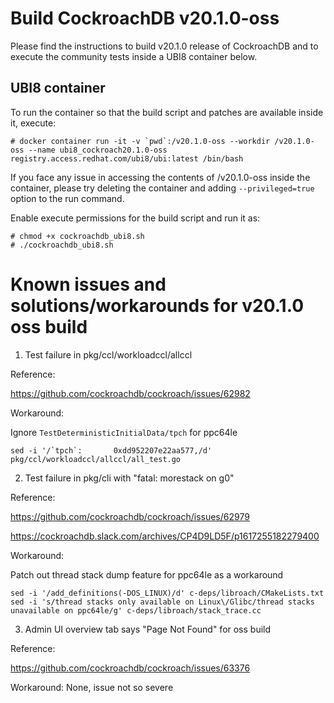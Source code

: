 # Build CockroachDB v20.1.0-oss

Please find the instructions to build v20.1.0 release of CockroachDB and to execute the
community tests inside a UBI8 container below.

## UBI8 container

To run the container so that the build script and patches are available inside it, execute:

```
# docker container run -it -v `pwd`:/v20.1.0-oss --workdir /v20.1.0-oss --name ubi8_cockroach20.1.0-oss registry.access.redhat.com/ubi8/ubi:latest /bin/bash
```

If you face any issue in accessing the contents of /v20.1.0-oss inside the container, please
try deleting the container and adding `--privileged=true` option to the run command.

Enable execute permissions for the build script and run it as:

```
# chmod +x cockroachdb_ubi8.sh
# ./cockroachdb_ubi8.sh
```

# Known issues and solutions/workarounds for v20.1.0 oss build

1. Test failure in pkg/ccl/workloadccl/allccl

Reference:

https://github.com/cockroachdb/cockroach/issues/62982

Workaround:

Ignore `TestDeterministicInitialData/tpch` for ppc64le

```
sed -i '/`tpch`:       0xdd952207e22aa577,/d' pkg/ccl/workloadccl/allccl/all_test.go
```

2. Test failure in pkg/cli with "fatal: morestack on g0"

Reference:

https://github.com/cockroachdb/cockroach/issues/62979

https://cockroachdb.slack.com/archives/CP4D9LD5F/p1617255182279400

Workaround:

Patch out thread stack dump feature for ppc64le as a workaround

```
sed -i '/add_definitions(-DOS_LINUX)/d' c-deps/libroach/CMakeLists.txt
sed -i 's/thread stacks only available on Linux\/Glibc/thread stacks unavailable on ppc64le/g' c-deps/libroach/stack_trace.cc
```

3. Admin UI overview tab says "Page Not Found" for oss build

Reference:

https://github.com/cockroachdb/cockroach/issues/63376

Workaround: None, issue not so severe

